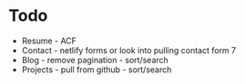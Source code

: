 # Todo

- Resume - ACF
- Contact - netlify forms or look into pulling contact form 7
- Blog - remove pagination - sort/search
- Projects - pull from github - sort/search
